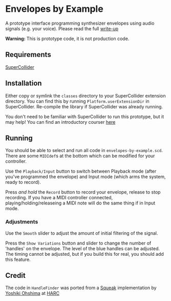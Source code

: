 # Envelopes by Example

A prototype interface programming synthesizer envelopes using audio signals (e.g. your voice). Please read the full [write-up](http://arthurcarabott.com/mui-envelope/)

**Warning:** This is prototype code, it is not production code.

## Requirements

[SuperCollider](http://supercollider.github.io/)

## Installation

Either copy or symlink the `classes` directory to your SuperCollider extension directory. You can find this by running `Platform.userExtensionDir` in SuperCollider. Re-compile the library if SuperCollider was already running.

You don't need to be familiar with SuperCollider to run this prototype, but it may help! You can find an introductory courser [here](https://github.com/acarabott/sc-resonate)

## Running

You should be able to select and run all code in `envelopes-by-example.scd`. There are some `MIDIdef`s at the bottom which can be modified for your controller.

Use the `Playback/Input` button to switch between Playback mode (after you've programmed the envelope) and Input mode (which arms the system, ready to record).

Press *and hold* the `Record` button to record your envelope, release to stop recording. If you have a MIDI controller connected, playing/holding/releaseing a MIDI note will do the same thing if in Input mode.

### Adjustments

Use the `Smooth` slider to adjust the amount of initial filtering of the signal.

Press the `Show Variations` button and slider to change the number of 'handles' on the envelope. The level of the blue handles can be adjusted. The timing cannot be adjusted, but if you build this for real, you should add this feature.

## Credit

The code in `HandleFinder` was ported from a [Squeak](http://squeak.org/) implementation by [Yoshiki Ohshima](https://harc.ycr.org/member/yoshiki_ohshima/) at [HARC](https://harc.ycr.org/)
